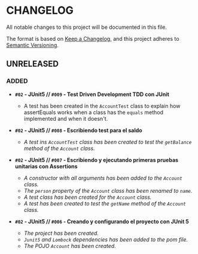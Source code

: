 # CHANGELOG
All notable changes to this project will be documented in this file.

The format is based on [Keep a Changelog](https://keepachangelog.com/en/1.0.0/),
and this project adheres to [Semantic Versioning](https://semver.org/spec/v2.0.0.html).

## UNRELEASED

### ADDED
- **`#02` - JUnit5 // `#009` - Test Driven Development TDD con JUnit**
  - A test has been created in the `AccountTest` class to explain how assertEquals works when a class has the `equals` method implemented and when it doesn't.  
  

- **`#02` - JUnit5 // `#008` - Escribiendo test para el saldo**
  - _A test ins `AccountTest` class has been created to test the `getBalance` method of the `Account` class._
  

- **`#02` - JUnit5 // `#007` - Escribiendo y ejecutando primeras pruebas unitarias con Assertions**
  - _A constructor with all arguments has been added to the `Account` class._
  - _The `person` property of the `Account` class has been renamed to `name`._
  - _A test class has been created for the `Account` class._
  - _A test has been created to test the `getName` method of the `Account` class._
    

- **`#02` - JUnit5 // `#006` - Creando y configurando el proyecto con JUnit 5**
  - _The project has been created._  
  - _`Junit5` and `Lombock` dependencies has been added to the pom file._
  - _The POJO `Account` has been created._
  